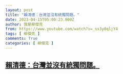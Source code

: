 ```yaml
---
layout: post
title: "賴清德：台灣並沒有統獨問題。"
date: 2023-04-15T05:00:23.000Z
author: 我是柳傑克
from: https://www.youtube.com/watch?v=_ss3y0qljY4
tags: [ 柳傑克 ]
comments: True
categories: [ 柳傑克 ]
---
```

<!--1681534823000-->
[賴清德：台灣並沒有統獨問題。](https://www.youtube.com/watch?v=_ss3y0qljY4)
------

<div>

</div>
